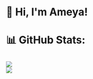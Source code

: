 # 👋 Hi, I'm Ameya!

# 📊 GitHub Stats:
![](https://github-readme-stats.vercel.app/api?username=Shadow-Codes&theme=tokyonight&hide_border=true&include_all_commits=true&count_private=true)<br/>
![](https://github-readme-stats.vercel.app/api/top-langs/?username=Shadow-Codes&theme=tokyonight&hide_border=true&include_all_commits=true&count_private=true&layout=compact)
---
